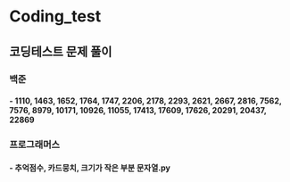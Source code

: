 # Coding_test

## 코딩테스트 문제 풀이

### 백준
#### - 1110, 1463, 1652, 1764, 1747, 2206, 2178, 2293, 2621, 2667, 2816, 7562, 7576, 8979, 10171, 10926, 11055, 17413, 17609, 17626, 20291, 20437, 22869

### 프로그래머스
#### - 추억점수, 카드뭉치, 크기가 작은 부분 문자열.py
